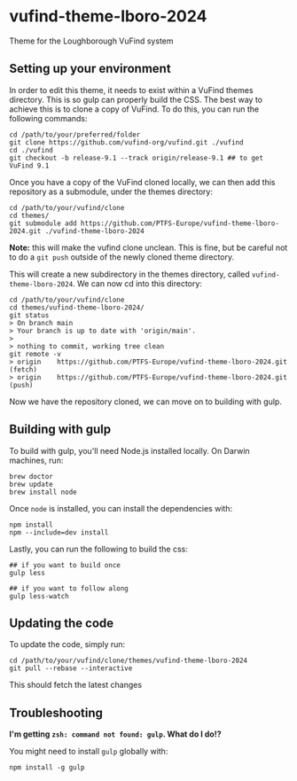 # vufind-theme-lboro-2024
Theme for the Loughborough VuFind system

## Setting up your environment
In order to edit this theme, it needs to exist within a VuFind themes directory. This is so gulp can properly build the CSS.
The best way to achieve this is to clone a copy of VuFind. To do this, you can run the following commands:
```
cd /path/to/your/preferred/folder
git clone https://github.com/vufind-org/vufind.git ./vufind
cd ./vufind
git checkout -b release-9.1 --track origin/release-9.1 ## to get VuFind 9.1
```

Once you have a copy of the VuFind cloned locally, we can then add this repository as a submodule, under the themes directory:
```
cd /path/to/your/vufind/clone
cd themes/
git submodule add https://github.com/PTFS-Europe/vufind-theme-lboro-2024.git ./vufind-theme-lboro-2024
```
**Note:** this will make the vufind clone unclean. This is fine, but be careful not to do a `git push` outside of the newly cloned theme directory.

This will create a new subdirectory in the themes directory, called `vufind-theme-lboro-2024`. We can now cd into this directory:
```
cd /path/to/your/vufind/clone
cd themes/vufind-theme-lboro-2024/
git status
> On branch main
> Your branch is up to date with 'origin/main'.
> 
> nothing to commit, working tree clean
git remote -v
> origin	https://github.com/PTFS-Europe/vufind-theme-lboro-2024.git (fetch)
> origin	https://github.com/PTFS-Europe/vufind-theme-lboro-2024.git (push)
```

Now we have the repository cloned, we can move on to building with gulp.

## Building with gulp
To build with gulp, you'll need Node.js installed locally. On Darwin machines, run:
```
brew doctor
brew update
brew install node
```

Once `node` is installed, you can install the dependencies with:
```
npm install
npm --include=dev install
```

Lastly, you can run the following to build the css:
```
## if you want to build once
gulp less

## if you want to follow along
gulp less-watch
```

## Updating the code
To update the code, simply run:
```
cd /path/to/your/vufind/clone/themes/vufind-theme-lboro-2024
git pull --rebase --interactive
```

This should fetch the latest changes

## Troubleshooting
**I'm getting `zsh: command not found: gulp`. What do I do!?**

You might need to install `gulp` globally with:

```
npm install -g gulp
```
